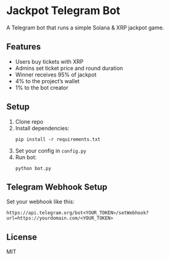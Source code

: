 # Jackpot Telegram Bot

A Telegram bot that runs a simple Solana & XRP jackpot game.

## Features

- Users buy tickets with XRP
- Admins set ticket price and round duration
- Winner receives 95% of jackpot
- 4% to the project’s wallet
- 1% to the bot creator

## Setup

1. Clone repo
2. Install dependencies:
   ```
   pip install -r requirements.txt
   ```
3. Set your config in `config.py`
4. Run bot:
   ```
   python bot.py
   ```

## Telegram Webhook Setup

Set your webhook like this:

```
https://api.telegram.org/bot<YOUR_TOKEN>/setWebhook?url=https://yourdomain.com/<YOUR_TOKEN>
```

## License

MIT

